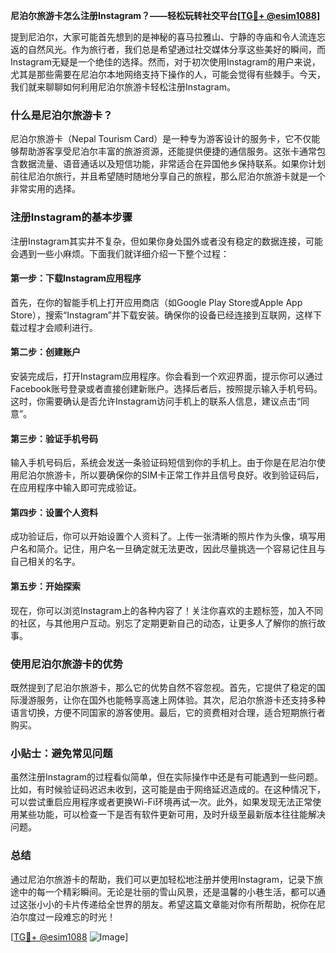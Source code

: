 **尼泊尔旅游卡怎么注册Instagram？——轻松玩转社交平台[[TG💪+ @esim1088](https://t.me/s/esim1088)]**

提到尼泊尔，大家可能首先想到的是神秘的喜马拉雅山、宁静的寺庙和令人流连忘返的自然风光。作为旅行者，我们总是希望通过社交媒体分享这些美好的瞬间，而Instagram无疑是一个绝佳的选择。然而，对于初次使用Instagram的用户来说，尤其是那些需要在尼泊尔本地网络支持下操作的人，可能会觉得有些棘手。今天，我们就来聊聊如何利用尼泊尔旅游卡轻松注册Instagram。

### 什么是尼泊尔旅游卡？

尼泊尔旅游卡（Nepal Tourism Card）是一种专为游客设计的服务卡，它不仅能够帮助游客享受尼泊尔丰富的旅游资源，还能提供便捷的通信服务。这张卡通常包含数据流量、语音通话以及短信功能，非常适合在异国他乡保持联系。如果你计划前往尼泊尔旅行，并且希望随时随地分享自己的旅程，那么尼泊尔旅游卡就是一个非常实用的选择。

### 注册Instagram的基本步骤

注册Instagram其实并不复杂，但如果你身处国外或者没有稳定的数据连接，可能会遇到一些小麻烦。下面我们就详细介绍一下整个过程：

#### 第一步：下载Instagram应用程序
首先，在你的智能手机上打开应用商店（如Google Play Store或Apple App Store），搜索“Instagram”并下载安装。确保你的设备已经连接到互联网，这样下载过程才会顺利进行。

#### 第二步：创建账户
安装完成后，打开Instagram应用程序。你会看到一个欢迎界面，提示你可以通过Facebook账号登录或者直接创建新账户。选择后者后，按照提示输入手机号码。这时，你需要确认是否允许Instagram访问手机上的联系人信息，建议点击“同意”。

#### 第三步：验证手机号码
输入手机号码后，系统会发送一条验证码短信到你的手机上。由于你是在尼泊尔使用尼泊尔旅游卡，所以要确保你的SIM卡正常工作并且信号良好。收到验证码后，在应用程序中输入即可完成验证。

#### 第四步：设置个人资料
成功验证后，你可以开始设置个人资料了。上传一张清晰的照片作为头像，填写用户名和简介。记住，用户名一旦确定就无法更改，因此尽量挑选一个容易记住且与自己相关的名字。

#### 第五步：开始探索
现在，你可以浏览Instagram上的各种内容了！关注你喜欢的主题标签，加入不同的社区，与其他用户互动。别忘了定期更新自己的动态，让更多人了解你的旅行故事。

### 使用尼泊尔旅游卡的优势

既然提到了尼泊尔旅游卡，那么它的优势自然不容忽视。首先，它提供了稳定的国际漫游服务，让你在国外也能畅享高速上网体验。其次，尼泊尔旅游卡还支持多种语言切换，方便不同国家的游客使用。最后，它的资费相对合理，适合短期旅行者购买。

### 小贴士：避免常见问题

虽然注册Instagram的过程看似简单，但在实际操作中还是有可能遇到一些问题。比如，有时候验证码迟迟未收到，这可能是由于网络延迟造成的。在这种情况下，可以尝试重启应用程序或者更换Wi-Fi环境再试一次。此外，如果发现无法正常使用某些功能，可以检查一下是否有软件更新可用，及时升级至最新版本往往能解决问题。

### 总结

通过尼泊尔旅游卡的帮助，我们可以更加轻松地注册并使用Instagram，记录下旅途中的每一个精彩瞬间。无论是壮丽的雪山风景，还是温馨的小巷生活，都可以通过这张小小的卡片传递给全世界的朋友。希望这篇文章能对你有所帮助，祝你在尼泊尔度过一段难忘的时光！

[[TG💪+ @esim1088](https://t.me/s/esim1088) ![Image](https://i.postimg.cc/4NQfJmqS/Snipaste-2025-05-13-00-14-12.png)]